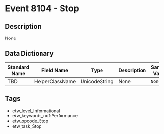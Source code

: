 # Event 8104 - Stop

## Description
None

## Data Dictionary
|Standard Name|Field Name|Type|Description|Sample Value|
|---|---|---|---|---|
|TBD|HelperClassName|UnicodeString|None|`None`|

## Tags
* etw_level_Informational
* etw_keywords_ndf:Performance
* etw_opcode_Stop
* etw_task_Stop